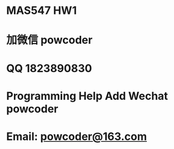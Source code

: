 # MAS547 HW1
# 加微信 powcoder

# QQ 1823890830

# Programming Help Add Wechat powcoder

# Email: powcoder@163.com


